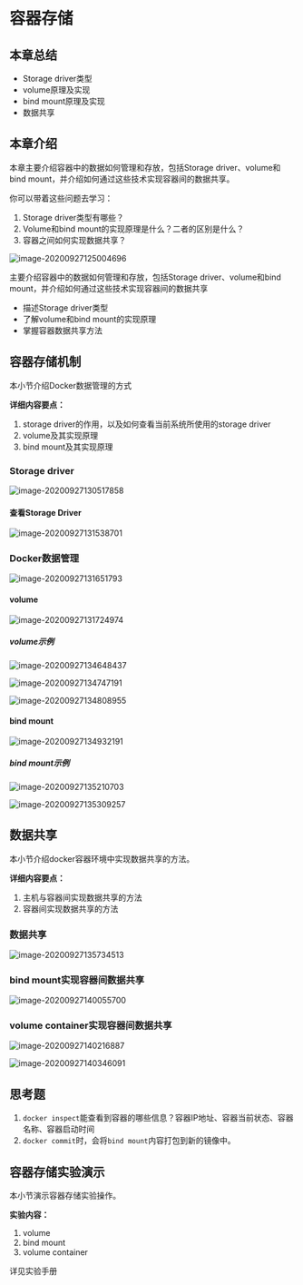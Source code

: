 # 容器存储

## 本章总结

- Storage driver类型
- volume原理及实现
- bind mount原理及实现
- 数据共享

## 本章介绍

本章主要介绍容器中的数据如何管理和存放，包括Storage driver、volume和bind mount，并介绍如何通过这些技术实现容器间的数据共享。

你可以带着这些问题去学习：

1. Storage driver类型有哪些？
2. Volume和bind mount的实现原理是什么？二者的区别是什么？
3. 容器之间如何实现数据共享？

![image-20200927125004696](./容器存储.assets/image-20200927125004696.png)

主要介绍容器中的数据如何管理和存放，包括Storage driver、volume和bind mount，并介绍如何通过这些技术实现容器间的数据共享

- 描述Storage driver类型
- 了解volume和bind mount的实现原理
- 掌握容器数据共享方法

## 容器存储机制

本小节介绍Docker数据管理的方式

**详细内容要点：**

1. storage driver的作用，以及如何查看当前系统所使用的storage driver
2. volume及其实现原理
3. bind mount及其实现原理

### Storage driver

![image-20200927130517858](./容器存储.assets/image-20200927130517858.png)

#### 查看Storage Driver

![image-20200927131538701](./容器存储.assets/image-20200927131538701.png)

### Docker数据管理

![image-20200927131651793](./容器存储.assets/image-20200927131651793.png)

#### volume

![image-20200927131724974](./容器存储.assets/image-20200927131724974.png)

##### volume示例

![image-20200927134648437](./容器存储.assets/image-20200927134648437.png)

![image-20200927134747191](./容器存储.assets/image-20200927134747191.png)

![image-20200927134808955](./容器存储.assets/image-20200927134808955.png)

#### bind mount

![image-20200927134932191](./容器存储.assets/image-20200927134932191.png)

##### bind mount示例

![image-20200927135210703](./容器存储.assets/image-20200927135210703.png)

![image-20200927135309257](./容器存储.assets/image-20200927135309257.png)

## 数据共享

本小节介绍docker容器环境中实现数据共享的方法。

**详细内容要点：**

1. 主机与容器间实现数据共享的方法
2. 容器间实现数据共享的方法

### 数据共享

![image-20200927135734513](./容器存储.assets/image-20200927135734513-1186260.png)

### bind mount实现容器间数据共享

![image-20200927140055700](./容器存储.assets/image-20200927140055700.png)

### volume container实现容器间数据共享

![image-20200927140216887](./容器存储.assets/image-20200927140216887.png)

![image-20200927140346091](./容器存储.assets/image-20200927140346091.png)

## 思考题

1. `docker inspect`能查看到容器的哪些信息？容器IP地址、容器当前状态、容器名称、容器启动时间
2. `docker commit`时，会将`bind mount`内容打包到新的镜像中。

## 容器存储实验演示

本小节演示容器存储实验操作。

**实验内容：**

1. volume
2. bind mount
3.  volume container

详见实验手册